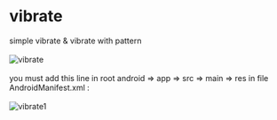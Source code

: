 # vibrate
simple vibrate &amp; vibrate with pattern
<br><Br>
![vibrate](https://user-images.githubusercontent.com/116552870/229871061-5d7489b9-47bf-4141-93a6-f2aa726c4cea.jpg)
<br><Br>
you must add this line in root android => app => src => main => res in file AndroidManifest.xml :
<Br><Br>
![vibrate1](https://user-images.githubusercontent.com/116552870/229872487-c8cef8ca-5ef4-42cd-8b23-e35c3903ddb2.jpg)

